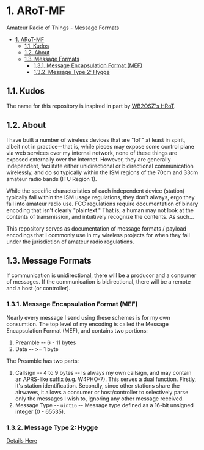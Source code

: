 # 1. ARoT-MF
Amateur Radio of Things - Message Formats

- [1. ARoT-MF](#1-arot-mf)
  - [1.1. Kudos](#11-kudos)
  - [1.2. About](#12-about)
  - [1.3. Message Formats](#13-message-formats)
    - [1.3.1. Message Encapsulation Format (MEF)](#131-message-encapsulation-format-mef)
    - [1.3.2. Message Type 2: Hygge](#132-message-type-2-hygge)


## 1.1. Kudos

The name for this repository is inspired in part by [WB2OSZ's HRoT](https://github.com/wb2osz/hrot).

## 1.2. About

I have built a number of wireless devices that are "IoT" at least in spirit, albeit not in practice--that is, while pieces may expose some control plane via web services over my internal network, none of these things are exposed externally over the internet. However, they are generally independent, facilitate either unidirectional or bidirectional communication wirelessly, and do so typically within the ISM regions of the 70cm and 33cm amateur radio bands (ITU Region 1).

While the specific characteristics of each independent device (station) typically fall within the ISM usage regulations, they don't always, ergo they fall into amateur radio use. FCC regulations require documentation of binary encoding that isn't clearly "plaintext." That is, a human may not look at the contents of transmission, and intuitively recognize the contents. As such...

This repository serves as documentation of message formats / payload encodings that I commonly use in my wireless projects for when they fall under the jurisdiction of amateur radio regulations.

## 1.3. Message Formats

If communication is unidirectional, there will be a producor and a consumer of messages. If the communication is bidirectional, there will be a remote and a host (or controller).

### 1.3.1. Message Encapsulation Format (MEF)

Nearly every message I send using these schemes is for my own consumtion. The top level of my encoding is called the Message Encapsulation Format (MEF), and contains two portions:

1. Preamble -- 6 - 11 bytes
2. Data -- >= 1 byte

The Preamble has two parts:

1. Callsign -- 4 to 9 bytes -- Is always my own callsign, and may contain an APRS-like suffix (e.g. W4PHO-7). This serves a dual function. Firstly, it's station identification. Secondly, since other stations share the airwaves, it allows a consumer or host/controller to selectively parse only the messages I wish to, ignoring any other message received.
2. Message Type -- `uint16` -- Message type defined as a 16-bit unsigned integer (0 - 65535).


### 1.3.2. Message Type 2: Hygge

[Details Here](02_hygge.md)
